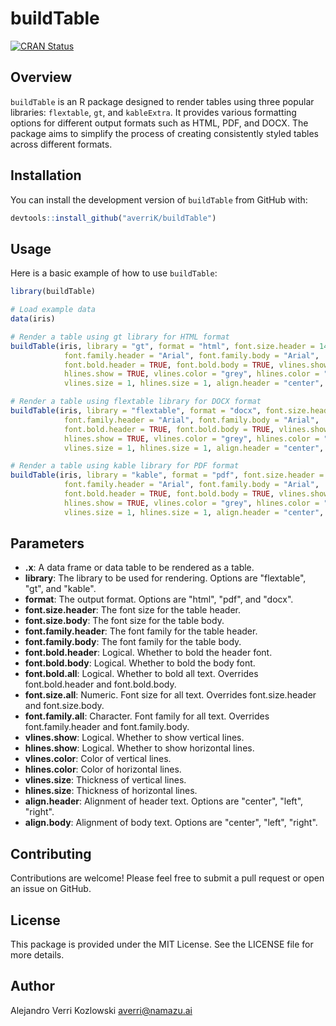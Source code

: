 # buildTable

[![CRAN Status](https://www.r-pkg.org/badges/version/buildTable)](https://cran.r-project.org/package=buildTable)

## Overview

`buildTable` is an R package designed to render tables using three popular libraries: `flextable`, `gt`, and `kableExtra`. It provides various formatting options for different output formats such as HTML, PDF, and DOCX. The package aims to simplify the process of creating consistently styled tables across different formats.

## Installation

You can install the development version of `buildTable` from GitHub with:

```r
devtools::install_github("averriK/buildTable")
```

## Usage

Here is a basic example of how to use `buildTable`:

```r
library(buildTable)

# Load example data
data(iris)

# Render a table using gt library for HTML format
buildTable(iris, library = "gt", format = "html", font.size.header = 14, font.size.body = 12, 
            font.family.header = "Arial", font.family.body = "Arial", 
            font.bold.header = TRUE, font.bold.body = TRUE, vlines.show = FALSE, 
            hlines.show = TRUE, vlines.color = "grey", hlines.color = "grey", 
            vlines.size = 1, hlines.size = 1, align.header = "center", align.body = "left")

# Render a table using flextable library for DOCX format
buildTable(iris, library = "flextable", format = "docx", font.size.header = 14, font.size.body = 12, 
            font.family.header = "Arial", font.family.body = "Arial", 
            font.bold.header = TRUE, font.bold.body = TRUE, vlines.show = FALSE, 
            hlines.show = TRUE, vlines.color = "grey", hlines.color = "grey", 
            vlines.size = 1, hlines.size = 1, align.header = "center", align.body = "left")

# Render a table using kable library for PDF format
buildTable(iris, library = "kable", format = "pdf", font.size.header = 14, font.size.body = 12, 
            font.family.header = "Arial", font.family.body = "Arial", 
            font.bold.header = TRUE, font.bold.body = TRUE, vlines.show = FALSE, 
            hlines.show = TRUE, vlines.color = "grey", hlines.color = "grey", 
            vlines.size = 1, hlines.size = 1, align.header = "center", align.body = "left")
```

## Parameters

- **.x**: A data frame or data table to be rendered as a table.
- **library**: The library to be used for rendering. Options are "flextable", "gt", and "kable".
- **format**: The output format. Options are "html", "pdf", and "docx".
- **font.size.header**: The font size for the table header.
- **font.size.body**: The font size for the table body.
- **font.family.header**: The font family for the table header.
- **font.family.body**: The font family for the table body.
- **font.bold.header**: Logical. Whether to bold the header font.
- **font.bold.body**: Logical. Whether to bold the body font.
- **font.bold.all**: Logical. Whether to bold all text. Overrides font.bold.header and font.bold.body.
- **font.size.all**: Numeric. Font size for all text. Overrides font.size.header and font.size.body.
- **font.family.all**: Character. Font family for all text. Overrides font.family.header and font.family.body.
- **vlines.show**: Logical. Whether to show vertical lines.
- **hlines.show**: Logical. Whether to show horizontal lines.
- **vlines.color**: Color of vertical lines.
- **hlines.color**: Color of horizontal lines.
- **vlines.size**: Thickness of vertical lines.
- **hlines.size**: Thickness of horizontal lines.
- **align.header**: Alignment of header text. Options are "center", "left", "right".
- **align.body**: Alignment of body text. Options are "center", "left", "right".

## Contributing

Contributions are welcome! Please feel free to submit a pull request or open an issue on GitHub.

## License

This package is provided under the MIT License. See the LICENSE file for more details.

## Author

Alejandro Verri Kozlowski <averri@namazu.ai>
